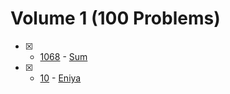 # Volume 1 (100 Problems)

- [x] - [1068](https://acm.timus.ru/problem.aspx?space=1&num=1068) - [Sum](https://github.com/ImtiazAhmedAkash/Timus/blob/main/Volume_1/1068.c)
- [x] - [10](https://acm.timus.ru/problem.aspx?space=1&num=10) - [Eniya](https://github.com/ImtiazAhmedAkash/Timus/blob/main/Volume_1/10.c)

